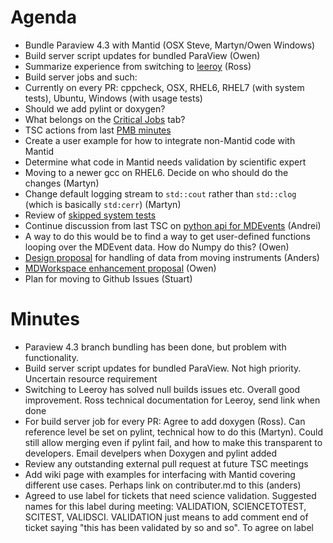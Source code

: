 Agenda
======

* Bundle Paraview 4.3 with Mantid (OSX Steve, Martyn/Owen Windows)
* Build server script updates for bundled ParaView (Owen)
* Summarize experience from switching to [leeroy](https://github.com/jfrazelle/leeroy) (Ross)
* Build server jobs and such:
 * Currently on every PR: cppcheck, OSX, RHEL6, RHEL7 (with system tests), Ubuntu, Windows (with usage tests)
 * Should we add pylint or doxygen?
 * What belongs on the [Critical Jobs](http://builds.mantidproject.org/) tab?
* TSC actions from last [PMB minutes](https://github.com/mantidproject/documents/blob/master/Project-Management/PMB/Minutes/PMBMinutes29thJan15.docx) 
 * Create a user example for how to integrate non-Mantid code with Mantid
 * Determine what code in Mantid needs validation by scientific expert
* Moving to a newer gcc on RHEL6. Decide on who should do the changes (Martyn)
* Change default logging stream to `std::cout` rather than `std::clog` (which is basically `std:cerr`) (Martyn)
* Review of [skipped system tests](http://developer.mantidproject.org/systemtests/)
* Continue discussion from last TSC on [python api for MDEvents](https://github.com/mantidproject/documents/blob/master/Design/pythonAlgorithmsForMDEvents.rst) (Andrei)
 * A way to do this would be to find a way to get user-defined functions looping over the MDEvent data. How do Numpy do this? (Owen)
* [Design proposal](https://github.com/mantidproject/documents/blob/master/Design/HandlingMovingInstruments.md) for handling of data from moving instruments (Anders) 
* [MDWorkspace enhancement proposal](https://github.com/mantidproject/documents/blob/master/Design/VATES/IMDDimensionUpdate.md) (Owen)
* Plan for moving to Github Issues (Stuart)

Minutes
=======

* Paraview 4.3 branch bundling has been done, but problem with functionality. 
* Build server script updates for bundled ParaView. Not high priority. Uncertain resource requirement
* Switching to Leeroy has solved null builds issues etc. Overall good improvement. Ross technical documentation for Leeroy, send link when done
* For build server job for every PR: Agree to add doxygen (Ross). Can reference level be set on pylint, technical how to do this (Martyn). Could still allow merging even if pylint fail, and how to make this transparent to developers. Email develpers when Doxygen and pylint added
* Review any outstanding external pull request at future TSC meetings
* Add wiki page with examples for interfacing with Mantid covering different use cases. Perhaps link on contributer.md to this (anders)  
* Agreed to use label for tickets that need science validation. Suggested names for this label during meeting: VALIDATION, SCIENCETOTEST, SCITEST, VALIDSCI. VALIDATION just means to add comment end of ticket saying "this has been validated by so and so". To agree on label
